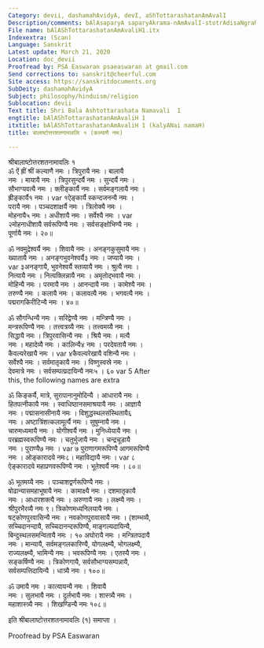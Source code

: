```yaml
---
Category: devii, dashamahAvidyA, devI, aShTottarashatanAmAvalI
Description/comments: bAlAsaparyA saparyAkrama-nAmAvalI-stotrAdisaNgrahaH
File name: bAlAShTottarashatanAmAvaliH1.itx
Indexextra: (Scan)
Language: Sanskrit
Latest update: March 21, 2020
Location: doc_devii
Proofread by: PSA Easwaran psaeaswaran at gmail.com
Send corrections to: sanskrit@cheerful.com
Site access: https://sanskritdocuments.org
SubDeity: dashamahAvidyA
Subject: philosophy/hinduism/religion
Sublocation: devii
Text title: Shri Bala Ashtottarashata Namavali  1
engtitle: bAlAShTottarashatanAmAvaliH 1
itxtitle: bAlAShTottarashatanAmAvaliH 1 (kalyANai namaH)
title: बालाष्टोत्तरशतनामावलिः १ (कल्याणै नमः)

---
```

  
 श्रीबालाष्टोत्तरशतनामावलिः १   
ॐ ऐं ह्रीं श्रीं कल्याणै नमः । त्रिपुरायै नमः । बालायै  
नमः । मायायै नमः । त्रिपुरसुन्दर्यै नमः । सुन्दर्यै नमः ।  
सौभाग्यवत्यै नमः । क्लीङ्कार्यै नमः । सर्वमङ्गलायै नमः ।  
ह्रीङ्कार्यै१ नमः ।     var   १ऐङ्कार्यै स्कन्दजनन्यै नमः ।  
परायै नमः । पञ्चदशाक्षर्यै नमः । त्रिलोक्यै नमः ।  
मोहनायै५ नमः । अधीशायै नमः । सर्वेश्यै नमः ।  var   
 २मोहनाधीशायै सर्वरूपिण्यै नमः । सर्वसङ्क्षोभिण्यै नमः ।  
पूर्णायै नमः । २०॥  
  
ॐ नवमुद्रेश्वर्यै नमः । शिवायै नमः । अनङ्गकुसुमायै नमः ।  
ख्यातायै नमः । अनङ्गभुवनेश्वर्यै३ नमः । जप्यायै नमः ।  
var  ३अनङ्गायै, भुवनेश्वर्यै स्तव्यायै नमः । श्रुत्यै नमः ।  
नित्यायै नमः । नित्यक्लिन्नायै नमः । अमृतोद्भवायै नमः ।  
मोहिन्यै नमः । परमायै नमः । आनन्दायै नमः । कामेश्यै नमः ।  
तरुण्यै नमः । कलायै नमः । कलावत्यै नमः । भगवत्यै नमः ।  
पद्मरागकिरीटिन्यै नमः । ४०॥  
  
ॐ सौगन्धिन्यै नमः । सरिद्वेण्यै नमः । मन्त्रिण्यै नमः ।  
मन्त्ररूपिण्यै नमः । तत्त्वत्रय्यै नमः । तत्त्वमय्यै नमः ।  
सिद्धायै नमः । त्रिपुरवासिन्यै नमः । श्रियै नमः । मत्यै  
नमः । महादेव्यै नमः । कालिन्यै४ नमः । परदेवतायै नमः ।  
कैवल्यरेखायै नमः ।   var  ४कैवल्यरेखायै वशिन्यै नमः ।  
सर्वेश्यै नमः । सर्वमातृकायै नमः । विष्णुस्वस्रे नमः ।  
देवमात्रे नमः । सर्वसम्पत्प्रदायिन्यै नमः५ । ६० var 5 After  
this, the following names are extra   
  
ॐ किङ्कर्यै, मात्रे, सुरापानानुमोदिन्यै । आधारायै नमः ।  
हितपत्नीकायै नमः । स्वाधिष्ठानसमाश्रयायै नमः । आज्ञायै  
नमः । पद्मासनासीनायै नमः । विशुद्धस्थलसंस्थितायै६  
नमः । अष्टात्रिंशत्कलामूर्त्यै नमः । सुषुम्नायै नमः ।  
चारुमध्यमायै नमः । योगीश्वर्यै नमः । मुनिध्येयायै नमः ।  
परब्रह्मस्वरूपिण्यै नमः । चतुर्भुजायै नमः । चन्द्रचूडायै  
नमः । पुराण्यै७ नमः ।   var  ७ पुराणागमरूपिण्यै आगमरूपिण्यै  
नमः । ओङ्कारादये नमः८। महाविद्यायै नमः । var  ८  
ऐङ्कारादये महाप्रणवरूपिण्यै नमः । भूतेश्वर्यै नमः । ८०॥  
  
ॐ भूतमय्यै नमः । पञ्चाशद्वर्णरूपिण्यै नमः ।  
षोढान्यासमहाभूषायै नमः । कामाक्ष्यै नमः । दशमातृकायै  
नमः । आधारशक्त्यै नमः । अरुणायै नमः । लक्ष्म्यै नमः ।  
श्रीपुरभैरव्यै नमः ९। त्रिकोणमध्यनिलयायै नमः ।  
षट्कोणपुरवासिन्यै नमः । नवकोणपुरावासायै नमः । (शाम्भव्यै,  
सच्चिदानन्दायै, सच्चिदानन्दरूपिण्यै, माङ्गल्यदायिन्यै,  
बिन्दुस्थलसमन्वितायै नमः । १० अघोरायै नमः । मन्त्रितपदायै  
नमः । मान्यायै, सर्वमङ्गलकारिण्यै, योगलक्ष्म्यै, भोगलक्ष्म्यै,  
राज्यलक्ष्म्यै, भामिन्यै नमः । भवरूपिण्यै नमः । एतस्यै नमः ।  
सङ्कर्षिण्यै नमः । त्रिकोणगायै, सर्वसौभाग्यसम्पन्नायै,  
सर्वसम्पत्तिदायिन्यै । धात्र्यै नमः । १००॥  
  
ॐ उमायै नमः । कात्यायन्यै नमः । शिवायै  
नमः । सुलभायै नमः । दुर्लभायै नमः । शास्त्र्यै नमः ।  
महाशास्त्र्यै नमः । शिखण्डिन्यै नमः १०८॥  
  
इति श्रीबालाष्टोत्तरशतनामावलिः (१) समाप्ता ।  
  
  
Proofread by PSA Easwaran   
  
